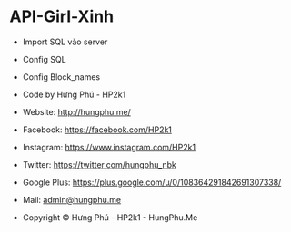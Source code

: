 # API-Girl-Xinh
- Import SQL vào server
- Config SQL
- Config Block_names

- Code by Hưng Phú - HP2k1
- Website: http://hungphu.me/
- Facebook: https://facebook.com/HP2k1
- Instagram: https://www.instagram.com/HP2k1
- Twitter: https://twitter.com/hungphu_nbk
- Google Plus: https://plus.google.com/u/0/108364291842691307338/
- Mail: admin@hungphu.me
- Copyright © Hưng Phú - HP2k1 - HungPhu.Me
